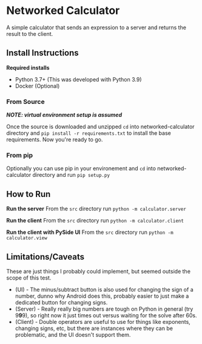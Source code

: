 # Networked Calculator

A simple calculator that sends an expression to a server and returns the result to the client.


## Install Instructions

**Required installs**
- Python 3.7+ (This was developed with Python 3.9)
- Docker (Optional)

### From Source
***NOTE: virtual environment setup is assumed***

Once the source is downloaded and unzipped `cd` into
networked-calculator directory and `pip install -r requirements.txt`
to install the base requirements. Now you're ready to go.

### From pip

Optionally you can use pip in your environement and `cd` into
networked-calculator directory and run `pip setup.py`


## How to Run

**Run the server**
From the `src` directory run `python -m calculator.server`

**Run the client**
From the `src` directory run `python -m calculator.client`

**Run the client with PySide UI**
From the `src` directory run `python -m calculator.view`


## Limitations/Caveats

These are just things I probably could implement, but seemed outside the scope of this test.

- (UI) - The minus/subtract button is also used for changing the sign of a number, dunno why Android does this, probably easier to just make a dedicated button for changing signs.
- (Server) - Really really big numbers are tough on Python in general (try 9**9**9), so right now it just times out versus waiting for the solve after 60s.
- (Client) - Double operators are useful to use for things like exponents, changing signs, etc, but there are instances where they can be problematic, and the UI doesn't support them.